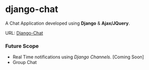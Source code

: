 # django-chat

A Chat Application developed using <b>Django</b> & <b>Ajax/JQuery</b>.

URL: <a href="http://sunnysetia.pythonanywhere.com/">Django-Chat</a>

<h3><b>Future Scope</b></h3>

<ul>
  <li>Real Time notifications using <i>Django Channels</i>. [Coming Soon]</li>
  <li>Group Chat</li>
</ul>
